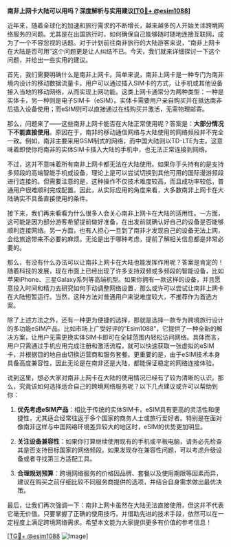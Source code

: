 **南非上网卡大陆可以用吗？深度解析与实用建议[[TG💪+ @esim1088](https://t.me/s/esim1088)]**

近年来，随着全球化的加速和旅行需求的不断增长，越来越多的人开始关注跨境网络服务的问题。尤其是在出国旅行时，如何确保自己能够随时随地连接互联网，成为了一个不容忽视的话题。对于计划前往南非旅行的大陆游客来说，“南非上网卡在大陆是否可用”这个问题更是让人纠结不已。今天，我们就来详细探讨一下这个问题，并给出一些实用的建议。

首先，我们需要明确什么是南非上网卡。简单来说，南非上网卡是一种专门为南非境内设计的移动数据流量卡，用户可以通过插入SIM卡的方式，让手机或其他设备接入当地的移动网络，从而实现上网功能。这类上网卡通常分为两种类型：一种是实体卡，另一种则是电子SIM卡（eSIM）。实体卡需要用户亲自购买并在抵达南非后插入设备使用；而eSIM则可以直接通过在线购买并激活，无需物理邮寄。

那么，问题来了——这些南非上网卡能否在大陆正常使用呢？答案是：**大部分情况下不能直接使用**。原因在于，南非的移动通信网络与大陆使用的网络频段并不完全一致。例如，南非主要采用GSM制式的网络，而中国大陆则以TD-LTE为主。这意味着即使你将南非的实体SIM卡插入大陆的手机中，也无法正常连接到网络。

不过，这并不意味着所有南非上网卡都无法在大陆使用。如果你手头持有的是支持多频段的高端智能手机或设备，理论上是可以尝试切换到其他可用的国际漫游频段进行连接的。但需要注意的是，这种操作不仅技术难度较高，而且成功率较低，普通用户很难顺利完成配置。因此，从实际应用的角度来看，大多数南非上网卡在大陆确实不具备直接使用的条件。

接下来，我们再来看看为什么很多人会关心南非上网卡在大陆的适用性。一方面，这可能是因为部分游客希望提前做好准备，在出发前就确认好自己的设备是否能够顺利连接网络。另一方面，也有人担心一旦到了南非才发现自己的设备无法上网，会给旅途带来不必要的麻烦。无论是出于哪种考虑，提前了解相关信息都是非常必要的。

那么，有没有什么办法可以让南非上网卡在大陆也能发挥作用呢？答案是肯定的！随着科技的发展，现在市面上已经出现了许多支持双频或多频段的智能设备，比如苹果iPhone、三星Galaxy系列等高端机型。如果你拥有一款这样的设备，并且愿意投入时间和精力去研究如何手动调整网络设置，那么或许可以尝试让南非上网卡在大陆短暂运行。当然，这种方法对普通用户来说难度较大，不推荐作为首选方案。

除了上述方法之外，还有一种更为便捷的选择，那就是选择一款专为跨境旅行设计的多功能eSIM产品。比如市场上广受好评的“Esim1088”，它提供了一种全新的解决方案，让用户无需更换实体SIM卡即可在全球范围内轻松访问网络。具体而言，用户只需通过手机应用完成注册和激活流程，就可以快速获取一张虚拟的eSIM卡，并根据目的地自由切换运营商和服务套餐。更重要的是，由于eSIM技术本身具备高度兼容性，因此无论是在南非还是大陆，都能保证稳定的网络连接体验。

说到这里，想必大家对南非上网卡在大陆的使用情况已经有了较为清晰的认识。那么，究竟该如何选择适合自己的跨境网络服务呢？以下几点建议或许可以帮助到你：

1. **优先考虑eSIM产品**：相比于传统的实体SIM卡，eSIM具有更高的灵活性和便捷性，尤其适合经常往返于多个国家的商务人士或旅行爱好者。特别是在面对像南非这样与中国网络环境差异较大的地区时，eSIM的优势更加明显。

2. **关注设备兼容性**：如果你打算继续使用现有的手机或平板电脑，请务必先检查其是否支持目标国家的网络频段。如果发现存在兼容性问题，可以考虑升级设备或者寻找第三方适配工具。

3. **合理规划预算**：跨境网络服务的价格因品牌、套餐以及使用期限等因素而异，建议在购买之前仔细比较不同服务商提供的选项，并结合自身需求做出最优决策。

最后，让我们再次强调一下：南非上网卡虽然在大陆无法直接使用，但这并不代表它毫无价值。只要掌握了正确的使用技巧，并借助先进的技术手段，依然可以在一定程度上满足跨境网络需求。希望本文能为大家提供更多有价值的参考信息！

[[TG💪+ @esim1088](https://t.me/s/esim1088) ![Image](https://i.postimg.cc/4NQfJmqS/Snipaste-2025-05-13-00-14-12.png)]